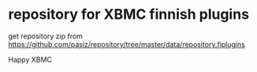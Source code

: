 repository for XBMC finnish plugins
==========

get repository zip from https://github.com/pasiz/repository/tree/master/data/repository.fiplugins

Happy XBMC
